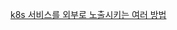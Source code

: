 
[k8s 서비스를 외부로 노출시키는 여러 방법](https://medium.com/google-cloud/kubernetes-nodeport-vs-loadbalancer-vs-ingress-when-should-i-use-what-922f010849e0)
